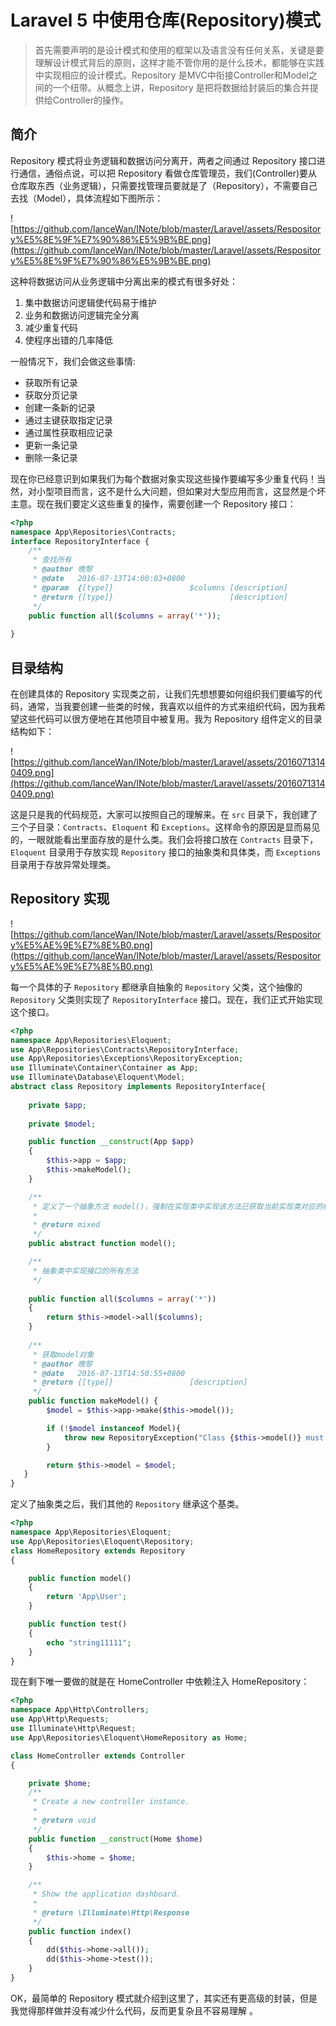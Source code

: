 # Laravel 5 中使用仓库(Repository)模式

> 首先需要声明的是设计模式和使用的框架以及语言没有任何关系，关键是要理解设计模式背后的原则，这样才能不管你用的是什么技术，都能够在实践中实现相应的设计模式。Repository 是MVC中衔接Controller和Model之间的一个纽带。从概念上讲，Repository 是把将数据给封装后的集合并提供给Controller的操作。

## 简介
Repository 模式将业务逻辑和数据访问分离开，两者之间通过 Repository 接口进行通信，通俗点说，可以把 Repository 看做仓库管理员，我们(Controller)要从仓库取东西（业务逻辑），只需要找管理员要就是了（Repository），不需要自己去找（Model），具体流程如下图所示：

![https://github.com/lanceWan/INote/blob/master/Laravel/assets/Respository%E5%8E%9F%E7%90%86%E5%9B%BE.png](https://github.com/lanceWan/INote/blob/master/Laravel/assets/Respository%E5%8E%9F%E7%90%86%E5%9B%BE.png)

这种将数据访问从业务逻辑中分离出来的模式有很多好处：

1. 集中数据访问逻辑使代码易于维护
2. 业务和数据访问逻辑完全分离
3. 减少重复代码
4. 使程序出错的几率降低

一般情况下，我们会做这些事情:

* 获取所有记录
* 获取分页记录
* 创建一条新的记录
* 通过主键获取指定记录
* 通过属性获取相应记录
* 更新一条记录
* 删除一条记录

现在你已经意识到如果我们为每个数据对象实现这些操作要编写多少重复代码！当然，对小型项目而言，这不是什么大问题，但如果对大型应用而言，这显然是个坏主意。现在我们要定义这些重复的操作，需要创建一个 Repository 接口：

```php
<?php
namespace App\Repositories\Contracts;
interface RepositoryInterface {
	/**
	 * 查找所有
	 * @author 晚黎
	 * @date   2016-07-13T14:00:03+0800
	 * @param  {[type]}                 $columns [description]
	 * @return {[type]}                          [description]
	 */
    public function all($columns = array('*'));
    
}
```

## 目录结构
在创建具体的 Repository 实现类之前，让我们先想想要如何组织我们要编写的代码，通常，当我要创建一些类的时候，我喜欢以组件的方式来组织代码，因为我希望这些代码可以很方便地在其他项目中被复用。我为 Repository 组件定义的目录结构如下：

![https://github.com/lanceWan/INote/blob/master/Laravel/assets/20160713140409.png](https://github.com/lanceWan/INote/blob/master/Laravel/assets/20160713140409.png)

这是只是我的代码规范，大家可以按照自己的理解来。在 `src` 目录下，我创建了三个子目录：`Contracts`、`Eloquent` 和 `Exceptions`。这样命令的原因是显而易见的，一眼就能看出里面存放的是什么类。我们会将接口放在 `Contracts` 目录下，`Eloquent` 目录用于存放实现 `Repository` 接口的抽象类和具体类，而 `Exceptions` 目录用于存放异常处理类。

## Repository 实现

![https://github.com/lanceWan/INote/blob/master/Laravel/assets/Respository%E5%AE%9E%E7%8E%B0.png](https://github.com/lanceWan/INote/blob/master/Laravel/assets/Respository%E5%AE%9E%E7%8E%B0.png)

每一个具体的子 `Repository` 都继承自抽象的 `Repository` 父类，这个抽像的 `Repository` 父类则实现了 `RepositoryInterface` 接口。现在，我们正式开始实现这个接口。

```php
<?php
namespace App\Repositories\Eloquent;
use App\Repositories\Contracts\RepositoryInterface;
use App\Repositories\Exceptions\RepositoryException;
use Illuminate\Container\Container as App;
use Illuminate\Database\Eloquent\Model;
abstract class Repository implements RepositoryInterface{
    
    private $app;
    
    private $model;

    public function __construct(App $app)
    {
        $this->app = $app;
        $this->makeModel();
    }

    /**
     * 定义了一个抽象方法 model()，强制在实现类中实现该方法已获取当前实现类对应的模型
     *
     * @return mixed
     */
    public abstract function model();

    /**
     * 抽象类中实现接口的所有方法
     */
    
    public function all($columns = array('*'))
    {
        return $this->model->all($columns);
    }
    
    /**
     * 获取model对象
     * @author 晚黎
     * @date   2016-07-13T14:50:55+0800
     * @return {[type]}                 [description]
     */
    public function makeModel() {
        $model = $this->app->make($this->model());

        if (!$model instanceof Model){
            throw new RepositoryException("Class {$this->model()} must be an instance of Illuminate\\Database\\Eloquent\\Model");
        }

        return $this->model = $model;
   }
}
```

定义了抽象类之后，我们其他的 `Repository` 继承这个基类。

```php
<?php
namespace App\Repositories\Eloquent;
use App\Repositories\Eloquent\Repository;
class HomeRepository extends Repository
{

    public function model()
    {
        return 'App\User';
    }

    public function test()
    {
        echo "string11111";
    }
}
```

现在剩下唯一要做的就是在 HomeController 中依赖注入 HomeRepository：

```php
<?php
namespace App\Http\Controllers;
use App\Http\Requests;
use Illuminate\Http\Request;
use App\Repositories\Eloquent\HomeRepository as Home;

class HomeController extends Controller
{

    private $home;
    /**
     * Create a new controller instance.
     *
     * @return void
     */
    public function __construct(Home $home)
    {
        $this->home = $home;
    }

    /**
     * Show the application dashboard.
     *
     * @return \Illuminate\Http\Response
     */
    public function index()
    {
        dd($this->home->all());
        dd($this->home->test());
    }
}
```

OK，最简单的 Repository 模式就介绍到这里了，其实还有更高级的封装，但是我觉得那样做并没有减少什么代码，反而更复杂且不容易理解 。